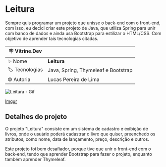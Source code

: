 # Leitura

Sempre quis programar um projeto que unisse o back-end com o front-end, com isso, eu decici criar este projeto de Java, que utiliza Spring para unir com banco de dados e ainda usa Bootstrap para estilizar o HTML/CSS. Com objetivo de aprender tais tecnologias citadas.

| :placard: Vitrine.Dev |     |
| -------------  | --- |
| :sparkles: Nome        | **Leitura**
| :label: Tecnologias | Java, Spring, Thymeleaf e Bootstrap
| :copyright: Autoria | Lucas Pereira de Lima

<!-- Inserir imagem com a #vitrinedev ao final do link -->

![Leitura - Gif](https://user-images.githubusercontent.com/95040236/199813079-850b961a-70fc-4a79-a241-98ed388b0777.gif#vitrinedev)

[Imgur](https://imgur.com/oUsdPG1)

## Detalhes do projeto

O projeto "Leitura" consiste em um sistema de cadastro e exibição de livros, onde o usuário poderá cadastrar o livro que quiser, preenchedo os atributos, como nome, data de lançamento, preço, descrição e outros.

Este projeto foi bem desafiador, porque tive que unir o front-end com o back-end, tendo que aprender Bootstrap para fazer o projeto, enquanto também aprender Thymeleaf.

